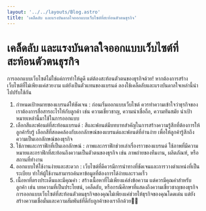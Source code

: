 ```yaml
---
layout: '../../layouts/Blog.astro'
title: 'เคล็ดลับ และแรงบันดาลใจออกแบบเว็บไซต์ที่สะท้อนตัวตนธุรกิจ'
---
```

# เคล็ดลับ และแรงบันดาลใจออกแบบเว็บไซต์ที่สะท้อนตัวตนธุรกิจ

การออกแบบเว็บไซต์ไม่ใช่แค่การทำให้ดูดี แต่ต้องสะท้อนตัวตนของธุรกิจด้วย! 
หากต้องการสร้างเว็บไซต์ที่ไม่เพียงแค่สวยงาม แต่ยังเป็นตัวแทนของแบรนด์
ลองใช้เคล็ดลับและแรงบันดาลใจเหล่านี้นำไปปรับใช้กัน
1. กำหนดเป้าหมายของแบรนด์ให้ชัดเจน : ก่อนเริ่มออกแบบเว็บไซต์ ควรทำความเข้าใจว่าธุรกิจของเราต้องการสื่อสารอะไรให้กับลูกค้า เช่น ความเชี่ยวชาญ, ความน่าเชื่อถือ, ความทันสมัย นำเป้าหมายเหล่านี้มาใช้ในการออกแบบ
2. เลือกสีและฟอนต์ที่สะท้อนแบรนด์ : สีและฟอนต์มีบทบาทสำคัญในการสร้างความรู้สึกที่ต้องการให้ลูกค้ารับรู้ เลือกสีที่สอดคล้องกับเอกลักษณ์ของแบรนด์และฟอนต์ที่อ่านง่าย เพื่อให้ลูกค้ารู้สึกถึงความเป็นเอกลักษณ์ของธุรกิจ
3. ใช้ภาพและกราฟิกที่เป็นเอกลักษณ์ : ภาพและกราฟิกช่วยเล่าเรื่องราวของแบรนด์ ใช้ภาพที่มีความหมายและกราฟิกที่สะท้อนถึงความเป็นตัวตนของธุรกิจ เช่น ภาพถ่ายของทีมงาน, ผลิตภัณฑ์, หรือสถานที่ทำงาน
4. ออกแบบให้ใช้งานง่ายและสะดวก : เว็บไซต์ที่ดีควรมีการนำทางที่ชัดเจนและการวางตำแหน่งที่เป็นระเบียบ ทำให้ผู้ใช้งานสามารถค้นหาข้อมูลที่ต้องการได้ง่ายและรวดเร็ว
5. เนื้อหาที่ตรงประเด็นและมีคุณค่า : สร้างเนื้อหาที่ไม่เพียงแค่ส่งข้อความ แต่ควรมีคุณค่าสำหรับลูกค้า เช่น บทความที่เป็นประโยชน์, เคล็ดลับ, หรือกรณีศึกษาที่แสดงถึงความเชี่ยวชาญของธุรกิจ
การออกแบบเว็บไซต์ที่สะท้อนตัวตนธุรกิจของคุณไม่เพียงแค่ช่วยให้ธุรกิจของคุณโดดเด่น แต่ยังสร้างความเชื่อมั่นและความสัมพันธ์ที่ดีกับลูกค้าของเราอีกด้วย🌟✨